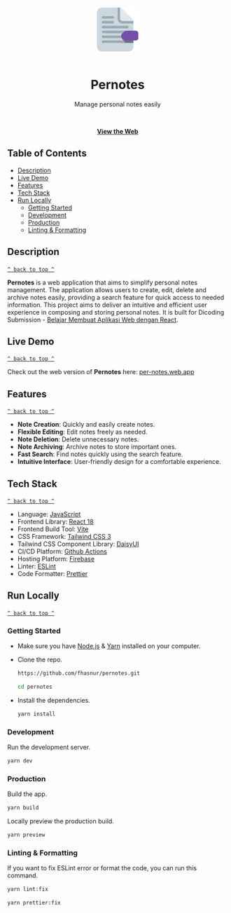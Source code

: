 <div align="center">
<br>
  <a href="https://per-notes.web.app/"><img width="100" height="100" src="./public/android-chrome-512x512.png"></a>
  <br><br>
  <h1>Pernotes</h1>
  <p>Manage personal notes easily</p>
  <br>
  
  [**View the Web**](https://per-notes.web.app/)
</div>

## Table of Contents

- [Description](#description)
- [Live Demo](#live-demo)
- [Features](#features)
- [Tech Stack](#tech-stack)
- [Run Locally](#run-locally)
  - [Getting Started](#getting-started)
  - [Development](#development)
  - [Production](#production)
  - [Linting & Formatting](#linting--formatting)

## Description

[`^ back to top ^`](#table-of-contents)

**Pernotes** is a web application that aims to simplify personal notes management. The application allows users to create, edit, delete and archive notes easily, providing a search feature for quick access to needed information. This project aims to deliver an intuitive and efficient user experience in composing and storing personal notes. It is built for Dicoding Submission - [Belajar Membuat Aplikasi Web dengan React](https://www.dicoding.com/academies/403).

## Live Demo

[`^ back to top ^`](#table-of-contents)

Check out the web version of **Pernotes** here: [per-notes.web.app](https://per-notes.web.app/)

## Features

[`^ back to top ^`](#table-of-contents)

- **Note Creation**: Quickly and easily create notes.
- **Flexible Editing**: Edit notes freely as needed.
- **Note Deletion**: Delete unnecessary notes.
- **Note Archiving**: Archive notes to store important ones.
- **Fast Search**: Find notes quickly using the search feature.
- **Intuitive Interface**: User-friendly design for a comfortable experience.

## Tech Stack

[`^ back to top ^`](#table-of-contents)

- Language: [JavaScript](https://developer.mozilla.org/en-US/docs/Web/JavaScript)
- Frontend Library: [React 18](https://react.dev)
- Frontend Build Tool: [Vite](https://vitejs.dev)
- CSS Framework: [Tailwind CSS 3](https://tailwindcss.com)
- Tailwind CSS Component Library: [DaisyUI](https://daisyui.com)
- CI/CD Platform: [Github Actions](https://github.com/features/actions)
- Hosting Platform: [Firebase](https://firebase.google.com/)
- Linter: [ESLint](https://eslint.org)
- Code Formatter: [Prettier](https://prettier.io)

## Run Locally

[`^ back to top ^`](#table-of-contents)

### Getting Started

- Make sure you have [Node.js](https://nodejs.org) & [Yarn](https://yarnpkg.com) installed on your computer.

- Clone the repo.

  ```bash
  https://github.com/fhasnur/pernotes.git
  ```

  ```bash
  cd pernotes
  ```

- Install the dependencies.

  ```bash
  yarn install
  ```

### Development

Run the development server.

```bash
yarn dev
```

### Production

Build the app.

```bash
yarn build
```

Locally preview the production build.

```bash
yarn preview
```

### Linting & Formatting

If you want to fix ESLint error or format the code, you can run this command.

```bash
yarn lint:fix
```

```bash
yarn prettier:fix
```
